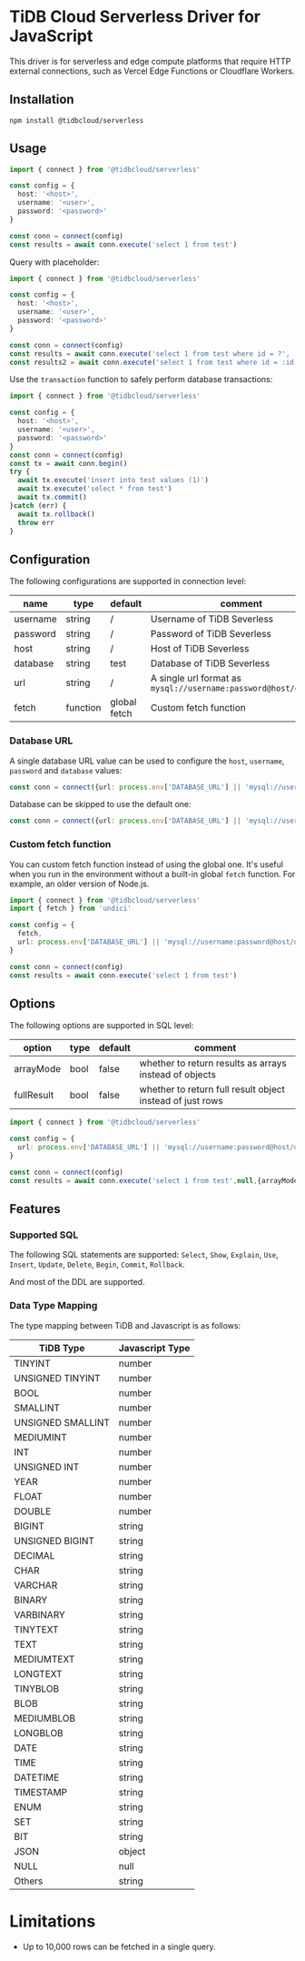 # TiDB Cloud Serverless Driver for JavaScript

This driver is for serverless and edge compute platforms that require HTTP external connections, such as Vercel Edge Functions or Cloudflare Workers.


## Installation

```
npm install @tidbcloud/serverless
```

## Usage

```ts
import { connect } from '@tidbcloud/serverless'

const config = {
  host: '<host>',
  username: '<user>',
  password: '<password>'
}

const conn = connect(config)
const results = await conn.execute('select 1 from test')
```

Query with placeholder:

```ts
import { connect } from '@tidbcloud/serverless'

const config = {
  host: '<host>',
  username: '<user>',
  password: '<password>'
}

const conn = connect(config)
const results = await conn.execute('select 1 from test where id = ?', [1])
const results2 = await conn.execute('select 1 from test where id = :id', {id:1})
```


Use the `transaction` function to safely perform database transactions:

```ts
import { connect } from '@tidbcloud/serverless'

const config = {
  host: '<host>',
  username: '<user>',
  password: '<password>'
}
const conn = connect(config)
const tx = await conn.begin()
try {
  await tx.execute('insert into test values (1)')
  await tx.execute('select * from test')
  await tx.commit()
}catch (err) {
  await tx.rollback()
  throw err
}
```

## Configuration

The following configurations are supported in connection level:

| name     | type     | default      | comment                                                          |
|----------|----------|--------------|------------------------------------------------------------------|
| username | string   | /            | Username of TiDB Severless                                       |
| password | string   | /            | Password of TiDB Severless                                       |
| host     | string   | /            | Host of TiDB Severless                                           |
| database | string   | test         | Database of TiDB Severless                                       |
| url      | string   | /            | A single url format as `mysql://username:password@host/database` |
| fetch    | function | global fetch | Custom fetch function                                            |

### Database URL

A single database URL value can be used to configure the `host`, `username`, `password` and `database` values:

```ts
const conn = connect({url: process.env['DATABASE_URL'] || 'mysql://username:password@host/database'})
```

Database can be skipped to use the default one:

```ts
const conn = connect({url: process.env['DATABASE_URL'] || 'mysql://username:password@host'})
````

### Custom fetch function

You can custom fetch function instead of using the global one. It's useful when you run in the environment without a built-in global `fetch` function. For example, an older version of Node.js.

```ts
import { connect } from '@tidbcloud/serverless'
import { fetch } from 'undici'

const config = {
  fetch,
  url: process.env['DATABASE_URL'] || 'mysql://username:password@host/database'
}

const conn = connect(config)
const results = await conn.execute('select 1 from test')
```

## Options

The following options are supported in SQL level:

| option     | type | default | comment                                                   |
|------------|------|---------|-----------------------------------------------------------|
| arrayMode  | bool | false   | whether to return results as arrays instead of objects    |
| fullResult | bool | false   | whether to return full result object instead of just rows |


```ts
import { connect } from '@tidbcloud/serverless'

const config = {
  url: process.env['DATABASE_URL'] || 'mysql://username:password@host/database'
}

const conn = connect(config)
const results = await conn.execute('select 1 from test',null,{arrayMode:true,fullResult:true})
```

## Features

### Supported SQL

The following SQL statements are supported:  `Select`, `Show`, `Explain`, `Use`, `Insert`, `Update`, `Delete`, `Begin`, `Commit`, `Rollback`.

And most of the DDL are supported.

### Data Type Mapping

The type mapping between TiDB and Javascript is as follows:

| TiDB Type         | Javascript Type |
|-------------------|-----------------|
| TINYINT           | number          |
| UNSIGNED TINYINT  | number          |
| BOOL              | number          |
| SMALLINT          | number          |
| UNSIGNED SMALLINT | number          |
| MEDIUMINT         | number          |
| INT               | number          |
| UNSIGNED INT      | number          |
| YEAR              | number          |
| FLOAT             | number          |
| DOUBLE            | number          |
| BIGINT            | string          |
| UNSIGNED BIGINT   | string          |
| DECIMAL           | string          |
| CHAR              | string          |
| VARCHAR           | string          |
| BINARY            | string          |
| VARBINARY         | string          |
| TINYTEXT          | string          |
| TEXT              | string          |
| MEDIUMTEXT        | string          |
| LONGTEXT          | string          |
| TINYBLOB          | string          |
| BLOB              | string          |
| MEDIUMBLOB        | string          |
| LONGBLOB          | string          |
| DATE              | string          |
| TIME              | string          |
| DATETIME          | string          |
| TIMESTAMP         | string          |
| ENUM              | string          |
| SET               | string          |
| BIT               | string          |
| JSON              | object          |
| NULL              | null            |
| Others            | string          |

# Limitations

- Up to 10,000 rows can be fetched in a single query.
